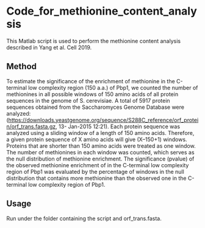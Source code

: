 # Code_for_methionine_content_analysis
This Matlab script is used to perform the methionine content analysis described in Yang et al. Cell 2019.

## Method
To estimate the significance of the enrichment of methionine in the C-terminal low complexity region (150
a.a.) of Pbp1, we counted the number of methionines in all possible windows of 150 amino acids of all
protein sequences in the genome of S. cerevisiae. A total of 5917 protein sequences obtained from the
Saccharomyces Genome Database were analyzed:
(https://downloads.yeastgenome.org/sequence/S288C_reference/orf_protein/orf_trans.fasta.gz, 13-
Jan-2015 12:21). 
Each protein sequence was analyzed using a sliding window of a length of 150 amino
acids. Therefore, a given protein sequence of X amino acids will give (X–150+1) windows. Proteins that
are shorter than 150 amino acids were treated as one window. The number of methionines in each
window was counted, which serves as the null distribution of methionine enrichment. The significance (pvalue) of the observed methionine enrichment of in the C-terminal low complexity region of Pbp1 was
evaluated by the percentage of windows in the null distribution that contains more methionine than the
observed one in the C-terminal low complexity region of Pbp1.

## Usage
Run under the folder containing the script and orf_trans.fasta.
